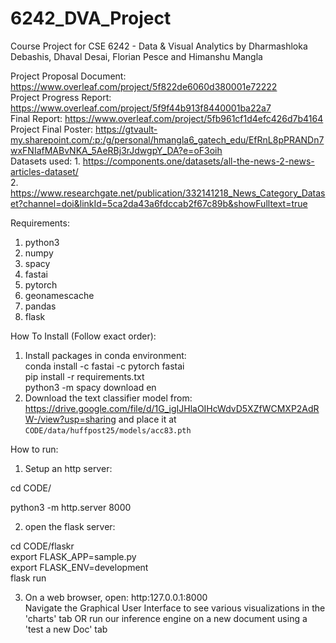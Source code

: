 # 6242_DVA_Project
Course Project for CSE 6242 - Data &amp; Visual Analytics by Dharmashloka Debashis, Dhaval Desai, Florian Pesce and Himanshu Mangla

Project Proposal Document: https://www.overleaf.com/project/5f822de6060d380001e72222 <br/>
Project Progress Report: https://www.overleaf.com/project/5f9f44b913f8440001ba22a7 <br/>
Final Report: https://www.overleaf.com/project/5fb961cf1d4efc426d7b4164 <br/>
Project Final Poster: https://gtvault-my.sharepoint.com/:p:/g/personal/hmangla6_gatech_edu/EfRnL8pPRANDn7wxFNIafMABvNKA_5AeRBj3rJdwgpY_DA?e=oF3oih <br/>
Datasets used: 1. https://components.one/datasets/all-the-news-2-news-articles-dataset/ <br/>
2. https://www.researchgate.net/publication/332141218_News_Category_Dataset?channel=doi&linkId=5ca2da43a6fdccab2f67c89b&showFulltext=true

Requirements:
1. python3
2. numpy 
3. spacy
4. fastai
5. pytorch
6. geonamescache
7. pandas
8. flask
 

How To Install (Follow exact order):
1) Install packages in conda environment: <br/>
conda install -c fastai -c pytorch fastai <br/>
pip install -r requirements.txt <br/>
python3 -m spacy download en <br/>
2) Download the text classifier model from: https://drive.google.com/file/d/1G_igIJHlaOIHcWdvD5XZfWCMXP2AdRW-/view?usp=sharing
   and place it at `CODE/data/huffpost25/models/acc83.pth`
    

How to run:
1) Setup an http server:

cd CODE/

python3 -m http.server 8000

2) open the flask server:

cd CODE/flaskr <br/>
export FLASK_APP=sample.py <br/>
export FLASK_ENV=development <br/>
flask run

3) On a web browser, open: http:127.0.0.1:8000
<br/>Navigate the Graphical User Interface to see various visualizations in the 'charts' tab OR run our inference engine on a new document using a 'test a new Doc' tab
